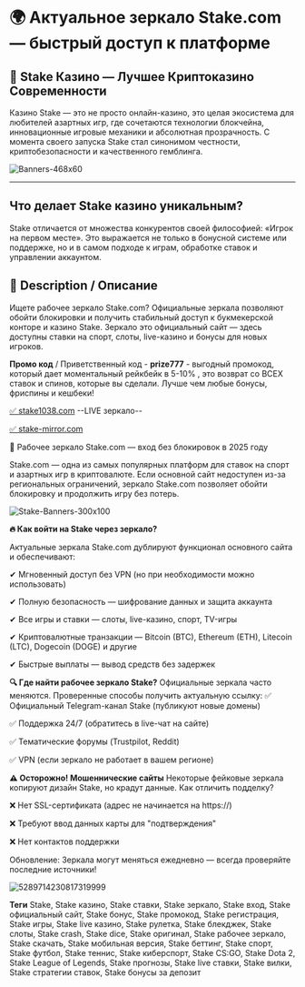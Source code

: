 # 🌍 Актуальное зеркало Stake.com — быстрый доступ к платформе

## 🎰 Stake Казино — Лучшее Криптоказино Современности

Казино Stake — это не просто онлайн-казино, это целая экосистема для любителей азартных игр, где сочетаются технологии блокчейна, инновационные игровые механики и абсолютная прозрачность. С момента своего запуска Stake стал синонимом честности, криптобезопасности и качественного гемблинга.

![Banners-468x60](https://github.com/user-attachments/assets/8e639dda-aa2c-4fdf-bba2-c387ae43ac88)


---

## Что делает Stake казино уникальным?

Stake отличается от множества конкурентов своей философией: «Игрок на первом месте». Это выражается не только в бонусной системе или поддержке, но и в самом подходе к играм, обработке ставок и управлении аккаунтом.

## 🔸 Description / Описание
Ищете рабочее зеркало Stake.com? Официальные зеркала позволяют обойти блокировки и получить стабильный доступ к букмекерской конторе и казино Stake. Зеркало это официальный сайт — здесь доступны ставки на спорт, слоты, live-казино и бонусы для новых игроков.

**Промо код** / Приветственный код - **prize777** - выгодный промокод, который дает моментальный рейкбейк в 5-10% , это возврат со ВСЕХ ставок и спинов, которые вы сделали. Лучше чем любые бонусы, фриспины и кешбеки!
                                               
[ ✅ stake1038.com](https://stake1038.com/?c=boonooss) --LIVE зеркало--

[ ✅ stake-mirror.com](https://stake1038.com/?c=boonooss)


🔄 Рабочее зеркало Stake.com — вход без блокировок в 2025 году

Stake.com — одна из самых популярных платформ для ставок на спорт и азартных игр в криптовалюте. Если основной сайт недоступен из-за региональных ограничений, зеркало Stake.com позволяет обойти блокировку и продолжить игру без потерь.

![Stake-Banners-300x100](https://github.com/user-attachments/assets/80b2985f-e3dc-4e40-a22b-613b34fec13c)


**🔥 Как войти на Stake через зеркало?**

  Актуальные зеркала Stake.com дублируют функционал основного сайта и обеспечивают:
  
  ✔ Мгновенный доступ без VPN (но при необходимости можно использовать)
  
  ✔ Полную безопасность — шифрование данных и защита аккаунта
  
  ✔ Все игры и ставки — слоты, live-казино, спорт, TV-игры
  
  ✔ Криптовалютные транзакции — Bitcoin (BTC), Ethereum (ETH), Litecoin (LTC), Dogecoin (DOGE) и другие
  
  ✔ Быстрые выплаты — вывод средств без задержек
  
**🔍 Где найти рабочее зеркало Stake?**
Официальные зеркала часто меняются. Проверенные способы получить актуальную ссылку:
✅ Официальный Telegram-канал Stake (публикуют новые домены)

✅ Поддержка 24/7 (обратитесь в live-чат на сайте)

✅ Тематические форумы (Trustpilot, Reddit)

✅ VPN (если зеркало не работает в вашем регионе)


**⚠ Осторожно! Мошеннические сайты**
Некоторые фейковые зеркала копируют дизайн Stake, но крадут данные. Как отличить подделку?

❌ Нет SSL-сертификата (адрес не начинается на https://)

❌ Требуют ввод данных карты для "подтверждения"

❌ Нет контактов поддержки

Обновление: Зеркала могут меняться ежедневно — всегда проверяйте последние источники!

![5289714230817319999](https://github.com/user-attachments/assets/56f9be7a-3f99-4cb5-86b8-b2beac2758f7)


**Теги** Stake, Stake казино, Stake ставки, Stake зеркало, Stake вход, Stake официальный сайт, Stake бонус, Stake промокод, Stake регистрация, Stake игры, Stake live казино, Stake рулетка, Stake блекджек, Stake слоты, Stake crash, Stake dice, Stake оригинал, Stake рабочее зеркало, Stake скачать, Stake мобильная версия, Stake беттинг, Stake спорт, Stake футбол, Stake теннис, Stake киберспорт, Stake CS:GO, Stake Dota 2, Stake League of Legends, Stake прогнозы, Stake live ставки, Stake вилки, Stake стратегии ставок, Stake бонусы за депозит
